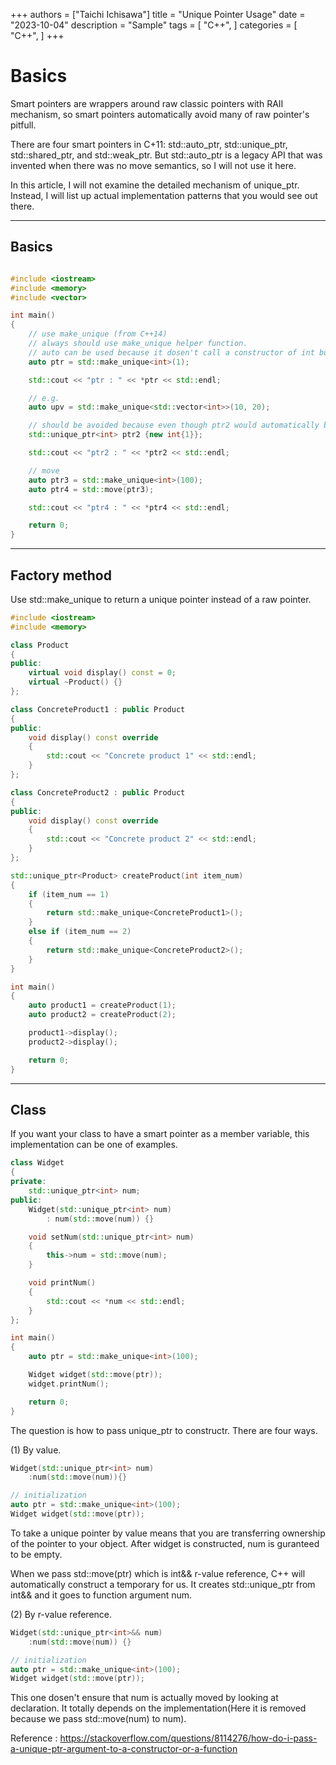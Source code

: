 +++
authors = ["Taichi Ichisawa"]
title = "Unique Pointer Usage"
date = "2023-10-04"
description = "Sample"
tags = [
    "C++",
]
categories = [
    "C++",
]
+++

# Basics

Smart pointers are wrappers around raw classic pointers with RAII mechanism, so smart pointers automatically avoid many of raw pointer's pitfull.

There are four smart pointers in C+11: std::auto_ptr, std::unique_ptr, std::shared_ptr, and std::weak_ptr.
But std::auto_ptr is a legacy API that was invented when there was no move semantics, so I will not use it here.

In this article, I will not examine the detailed mechanism of unique_ptr.
Instead, I will list up actual implementation patterns that you would see out there.

***

## Basics
```cpp

#include <iostream>
#include <memory>
#include <vector>

int main()
{
    // use make_unique (from C++14)
    // always should use make_unique helper function.
    // auto can be used because it dosen't call a constructor of int but of unique_ptr<int>.
    auto ptr = std::make_unique<int>(1);

    std::cout << "ptr : " << *ptr << std::endl;

    // e.g.
    auto upv = std::make_unique<std::vector<int>>(10, 20);

    // should be avoided because even though ptr2 would automatically be deleted but it uses new, and it is confusing.
    std::unique_ptr<int> ptr2 {new int{1}};

    std::cout << "ptr2 : " << *ptr2 << std::endl;

    // move
    auto ptr3 = std::make_unique<int>(100);
    auto ptr4 = std::move(ptr3);

    std::cout << "ptr4 : " << *ptr4 << std::endl;

    return 0;
}

```

***

## Factory method
Use std::make_unique to return a unique pointer instead of a raw pointer.

```cpp
#include <iostream>
#include <memory>

class Product
{
public:
    virtual void display() const = 0;
    virtual ~Product() {}
};

class ConcreteProduct1 : public Product
{
public:
    void display() const override
    {
        std::cout << "Concrete product 1" << std::endl;
    }
};

class ConcreteProduct2 : public Product
{
public:
    void display() const override
    {
        std::cout << "Concrete product 2" << std::endl;
    }
};

std::unique_ptr<Product> createProduct(int item_num)
{
    if (item_num == 1)
    {
        return std::make_unique<ConcreteProduct1>();
    }
    else if (item_num == 2)
    {
        return std::make_unique<ConcreteProduct2>();
    }
}

int main()
{
    auto product1 = createProduct(1);
    auto product2 = createProduct(2);

    product1->display();
    product2->display();

    return 0;
}

```

***

## Class

If you want your class to have a smart pointer as a member variable, this implementation can be one of examples.

```cpp
class Widget
{
private:
    std::unique_ptr<int> num;
public:
    Widget(std::unique_ptr<int> num)
        : num(std::move(num)) {}

    void setNum(std::unique_ptr<int> num)
    {
        this->num = std::move(num);
    }

    void printNum()
    {
        std::cout << *num << std::endl;
    }
};

int main()
{
    auto ptr = std::make_unique<int>(100);

    Widget widget(std::move(ptr));
    widget.printNum();

    return 0;
}
```

The question is how to pass unique_ptr to constructr.
There are four ways.

(1) By value.
```cpp
Widget(std::unique_ptr<int> num)
    :num(std::move(num)){}

// initialization
auto ptr = std::make_unique<int>(100);
Widget widget(std::move(ptr));
```

To take a unique pointer by value means that you are transferring ownership of the pointer to your object.
After widget is constructed, num is guranteed to be empty.

When we pass std::move(ptr) which is int&& r-value reference, C++ will automatically construct a temporary for us.
It creates std::unique_ptr<int> from int&& and it goes to function argument num.

(2) By r-value reference.
```cpp
Widget(std::unique_ptr<int>&& num)
    :num(std::move(num)) {}

// initialization
auto ptr = std::make_unique<int>(100);
Widget widget(std::move(ptr));

```

This one dosen't ensure that num is actually moved by looking at declaration.
It totally depends on the implementation(Here it is removed because we pass std::move(num) to num).

Reference : https://stackoverflow.com/questions/8114276/how-do-i-pass-a-unique-ptr-argument-to-a-constructor-or-a-function

